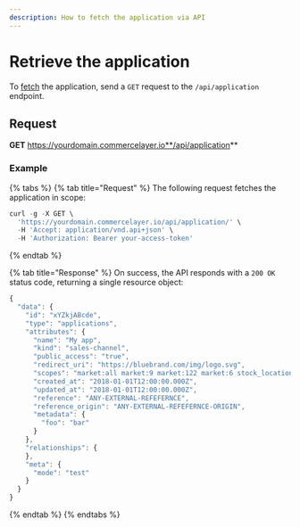 ```yaml
---
description: How to fetch the application via API
---
```


# Retrieve the application

To [fetch](https://docs.commercelayer.io/developers/fetching-resources) the application, send a `GET` request to the `/api/application` endpoint.

## Request

**GET** https://yourdomain.commercelayer.io**/api/application**

### **Example**

{% tabs %}
{% tab title="Request" %}
The following request fetches the application in scope:

```javascript
curl -g -X GET \
  'https://yourdomain.commercelayer.io/api/application/' \
  -H 'Accept: application/vnd.api+json' \
  -H 'Authorization: Bearer your-access-token'
```
{% endtab %}

{% tab title="Response" %}
On success, the API responds with a `200 OK` status code, returning a single resource object:

```javascript
{
  "data": {
    "id": "xYZkjABcde",
    "type": "applications",
    "attributes": {
      "name": "My app",
      "kind": "sales-channel",
      "public_access": "true",
      "redirect_uri": "https://bluebrand.com/img/logo.svg",
      "scopes": "market:all market:9 market:122 market:6 stock_location:6 stock_location:33",
      "created_at": "2018-01-01T12:00:00.000Z",
      "updated_at": "2018-01-01T12:00:00.000Z",
      "reference": "ANY-EXTERNAL-REFEFERNCE",
      "reference_origin": "ANY-EXTERNAL-REFEFERNCE-ORIGIN",
      "metadata": {
        "foo": "bar"
      }
    },
    "relationships": {
    },
    "meta": {
      "mode": "test"
    }
  }
}
```
{% endtab %}
{% endtabs %}
